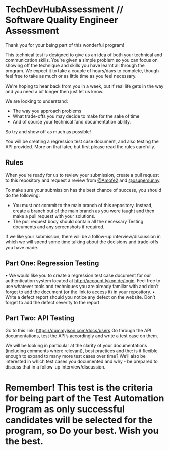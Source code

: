 # TechDevHubAssessment // Software Quality Engineer Assessment

Thank you for your being part of this wonderful program!

This technical test is designed to give us an idea of both your technical and communication skills. You're given a simple problem so you can focus on showing off the technique and skills you have learnt all through the program. We expect it to take a couple of hours/days to complete, though feel free to take as much or as little time as you feel necessary.

We're hoping to hear back from you in a week, but if real life gets in the way and you need a bit longer then just let us know.

We are looking to understand:

- The way you approach problems
- What trade-offs you may decide to make for the sake of time
- And of course your technical fand documentation ability.

So try and show off as much as possible!

You will be creating a regression test case document, and also testing the API provided. More on that later, but first please read the rules carefully.

## Rules

When you're ready for us to review your submission, create a pull request to this repository and request a review from [@Amofe2](https://github.com/Amofe2) and [@osupersunny](https://github.com/OsuperSunny).

To make sure your submission has the best chance of success, you should do the following:

- You must not commit to the main branch of this repository. Instead, create a branch out of the main branch as you were taught and then make a pull request with your solutions.
- The pull request body should contain all the necessary Testing documents and any screenshots if required.

If we like your submission, there will be a follow-up interview/discussion in which we will spend some time talking about the decisions and trade-offs you have made.


## Part One: Regression Testing

•	We would like you to create a regression test case document for our authentication system located at http://account.lykon.de/login. Feel free to use whatever tools and techniques you are already familiar with and don't forget to add the document (or the link to access it) in your repository.
•	Write a defect report should you notice any defect on the website. Don’t forget to add the defect severity to the report.

## Part Two: API Testing
Go to this link: https://dummyjson.com/docs/users
Go through the API documentations, test the API’s accordingly and write a test case on them.


We will be looking in particular at the clarity of your documentations (including comments where relevant), best practices and the: is it flexible enough to expand to many more test cases over time? We’ll also be interested in which test cases you documented and why - be prepared to discuss that in a follow-up interview/discussion.


# Remember! This test is the criteria for being part of the Test Automation Program as only successful candidates will be selected for the program, so Do your best. Wish you the best. 

